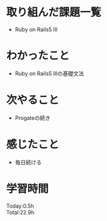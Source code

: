 # 取り組んだ課題一覧
- Ruby on Rails5 Ⅲ
# わかったこと
- Ruby on Rails5 Ⅲの基礎文法
# 次やること
- Progateの続き
# 感じたこと
- 毎日続ける
# 学習時間
Today:0.5h  
Total:22.9h

